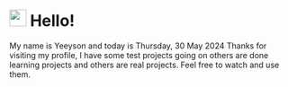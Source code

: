  <h1>
    <img src="https://emojis.slackmojis.com/emojis/images/1643510097/45343/hi.gif?1643510097" width="30"/> 
    Hello!
 </h1>
 <p>
    My name is Yeeyson and today is Thursday, 30 May 2024
    Thanks for visiting my profile, I have some test projects going on others are done learning projects and others are real projects.
    Feel free to watch and use them.
 </p>